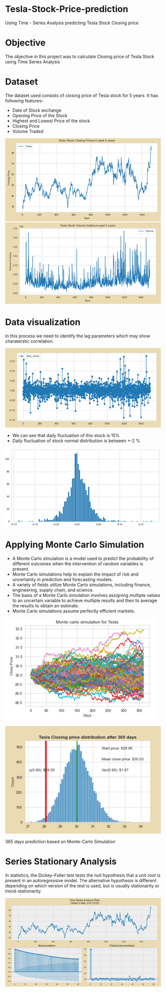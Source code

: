 # Tesla-Stock-Price-prediction
Using Time - Series Analysis predicting Tesla Stock Closing price

# Objective

The objective in this project was to calculate Closing price of Tesla Stock using Time Series Analysis

# Dataset

The dataset used consists of closing price of Tesla stock for 5 years. It has following features-

* Date of Stock exchange
* Opening Price of the Stock
* Highest and Lowest Price of the stock
* Closing Price
* Volume Traded

![](Visuals/last_5_yr_closing_price.png) ![](Visuals/last_5_yr_vol_trade.png)

# Data visualization

In this process we need to identify the lag parameters which may show charaterstic correlation.

![](Visuals/daily_fluctuations.png)

* We can see that daily fluctuation of this stock is 15%
* Daily fluctuation of stock normal distribution is between +-2 %

![](Visuals/daily_return.png)

# Applying Monte Carlo Simulation

* A Monte Carlo simulation is a model used to predict the probability of different outcomes when the intervention of random variables is present.
* Monte Carlo simulations help to explain the impact of risk and uncertainty in prediction and forecasting models.
* A variety of fields utilize Monte Carlo simulations, including finance, engineering, supply chain, and science.
* The basis of a Monte Carlo simulation involves assigning multiple values to an uncertain variable to achieve multiple results and then to average the results to obtain an estimate.
* Monte Carlo simulations assume perfectly efficient markets.

![](Visuals/monte_carlo_simulations.png)

![](Visuals/1_yr_pred_simple_lag.png)

365 days prediction based on Monte-Carlo Simulation

# Series Stationary Analysis

In statistics, the Dickey–Fuller test tests the null hypothesis that a unit root is present in an autoregressive model. 
The alternative hypothesis is different depending on which version of the test is used, but is usually stationarity or trend-stationarity.

![](Visuals/dickey_fuller_test.png)
